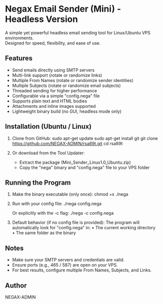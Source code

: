 Negax Email Sender (Mini) - Headless Version
============================================

A simple yet powerful headless email sending tool for Linux/Ubuntu VPS environments.  
Designed for speed, flexibility, and ease of use.


Features
--------
- Send emails directly using SMTP servers
- Multi-link support (rotate or randomize links)
- Multiple From Names (rotate or randomize sender identities)
- Multiple Subjects (rotate or randomize email subjects)
- Threaded sending for higher performance
- Configurable via a simple "config.nega" file
- Supports plain text and HTML bodies
- Attachments and inline images supported
- Lightweight binary build (no GUI, headless mode only)


Installation (Ubuntu / Linux)
-----------------------------
1. Clone from GitHub:
   sudo apt-get update
   sudo apt-get install git
   git clone https://github.com/NEGAX-ADMIN/rsa89t.git
   cd rsa89t

2. Or download from the Tool Updater:
   - Extract the package (Mini_Sender_Linux1.0_Ubuntu.zip)
   - Copy the "nega" binary and "config.nega" file to your VPS folder


Running the Program
-------------------
1. Make the binary executable (only once):
   chmod +x ./nega

2. Run with your config file:
   ./nega config.nega

   Or explicitly with the -c flag:
   ./nega -c config.nega

3. Default behavior (if no config file is provided):
   The program will automatically look for "config.nega" in:
     • The current working directory
     • The same folder as the binary


Notes
-----
- Make sure your SMTP servers and credentials are valid.
- Ensure ports (e.g., 465 / 587) are open on your VPS.
- For best results, configure multiple From Names, Subjects, and Links.


Author
------
NEGAX-ADMIN
